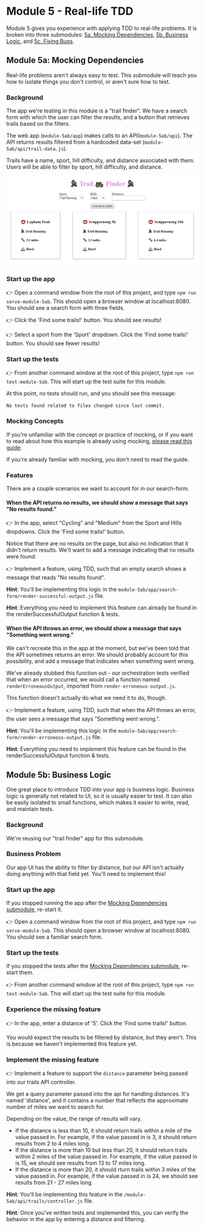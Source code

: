# Module 5 - Real-life TDD

Module 5 gives you experience with applying TDD to real-life problems. It is broken into three submodules: [5a. Mocking Dependencies](#module-5a-mocking-dependencies), [5b. Business Logic](#module-5b-business-logic), and [5c. Fixing Bugs](../module-5c/README.md#module-5c-fixing-bugs).

## Module 5a: Mocking Dependencies

Real-life problems aren't always easy to test. This submodule will teach you how to isolate things you don't control, or aren't sure how to test.

### Background

The app we're testing in this module is a "trail finder". We have a search form with which the user can filter the results, and a button that retrieves trails based on the filters.

The web app (`module-5ab/app`) makes calls to an API(`module-5ab/api`). The API returns results filtered from a hardcoded data-set (`module-5ab/api/trail-data.js`).

Trails have a name, sport, hill difficulty, and distance associated with them. Users will be able to filter by sport, hill difficulty, and distance.

![Trailfinder app](docs/app.jpg)

### Start up the app

&#128073; Open a command window from the root of this project, and type `npm run serve-module-5ab`. This should open a browser window at localhost:8080. You should see a search form with three fields.

&#128073; Click the 'Find some trails!' button. You should see results!

&#128073; Select a sport from the 'Sport' dropdown. Click the 'Find some trails!' button. You should see fewer results!

### Start up the tests

&#128073; From another command window at the root of this project, type `npm run test-module-5ab`. This will start up the test suite for this module.

At this point, no tests should run, and you should see this message: 

`No tests found related to files changed since last commit.`

### Mocking Concepts

If you're unfamiliar with the concept or practice of mocking, or if you want to read about how this example is already using mocking, [please read this guide](MOCKING.md).

If you're already familiar with mocking, you don't need to read the guide. 

### Features

There are a couple scenarios we want to account for in our search-form. 

#### When the API returns no results, we should show a message that says "No results found." 

&#128073; In the app, select "Cycling" and "Medium" from the Sport and Hills dropdowns. Click the 'Find some trails!' button. 

Notice that there are no results on the page, but also no indication that it didn't return results. We'll want to add a message indicating that no results were found.

&#128073; Implement a feature, using TDD, such that an empty search shows a message that reads "No results found". 

**Hint**: You'll be implementing this logic in the `module-5ab/app/search-form/render-successful-output.js` file.

**Hint**: Everything you need to implement this feature can already be found in the renderSuccessfulOutput function & tests.

#### When the API throws an error, we should show a message that says "Something went wrong."

We can't recreate this in the app at the moment, but we've been told that the API sometimes returns an error. We should probably account for this possibility, and add a message that indicates when something went wrong.

We've already stubbed this function out - our orchestration tests verified that when an error occurred, we would call a function named `renderErroneousOutput`, imported from `render-erroneous-output.js`. 

This function doesn't actually do what we need it to do, though.

&#128073; Implement a feature, using TDD, such that when the API throws an error, the user sees a message that says "Something went wrong.". 

**Hint**: You'll be implementing this logic in the `module-5ab/app/search-form/render-erroneous-output.js` file.

**Hint**: Everything you need to implement this feature can be found in the renderSuccessfulOutput function & tests.


## Module 5b: Business Logic

One great place to introduce TDD into your app is business logic. Business logic is generally not related to UI, so it is usually easier to test. It can also be easily isolated to small functions, which makes it easier to write, read, and maintain tests. 

### Background

We're reusing our "trail finder" app for this submodule.

### Business Problem

Our app UI has the ability to filter by distance, but our API isn't actually doing anything with that field yet. You'll need to implement this!

### Start up the app

If you stopped running the app after the [Mocking Dependencies submodule](#mocking-dependencies), re-start it.

&#128073; Open a command window from the root of this project, and type `npm run serve-module-5ab`. This should open a browser window at localhost:8080. You should see a familiar search form.

### Start up the tests

If you stopped the tests after the [Mocking Dependencies submodule](#mocking-dependencies), re-start them.

&#128073; From another command window at the root of this project, type `npm run test-module-5ab`. This will start up the test suite for this module.

### Experience the missing feature

&#128073; In the app, enter a distance of '5'. Click the 'Find some trails!' button.

You would expect the results to be filtered by distance, but they aren't. This is because we haven't implemented this feature yet.

### Implement the missing feature

&#128073; Implement a feature to support the `distance` parameter being passed into our trails API controller.

We get a query parameter passed into the api for handling distances. It's named 'distance', and it contains a number that reflects the approximate number of miles we want to search for.

Depending on the value, the range of results will vary.

* If the distance is less than 10, it should return trails within a mile of the value passed in. For example, if the value passed in is 3, it should return results from 2 to 4 miles long.
* If the distance is more than 10 but less than 20, it should return trails within 2 miles of the value passed in. For example, if the value passed in is 15, we should see results from 13 to 17 miles long.
* If the distance is more than 20, it should rturn trails within 3 miles of the value passed in. For example, if the value passed in is 24, we should see results from 21 - 27 miles long.

**Hint**: You'll be implementing this feature in the `/module-5ab/api/trails/controller.js` file.

**Hint**: Once you've written tests and implemented this, you can verify the behavior in the app by entering a distance and filtering.
